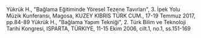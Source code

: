 Yükrük H., "Bağlama Eğitiminde Yöresel Tezene Tavırları", 3. İpek Yolu Müzik Kunferansı, Magosa, KUZEY KIBRIS TÜRK
CUM., 17-19 Temmuz 2017, pp.84-89
Yükrük H., "Bağlama Yapım Tekniği", 2. Türk Bilim ve Teknoloji Tarihi Kongresi, ISPARTA, TÜRKIYE, 11-15 Ekim 2006,
cilt.1, no.1, ss.151-169
